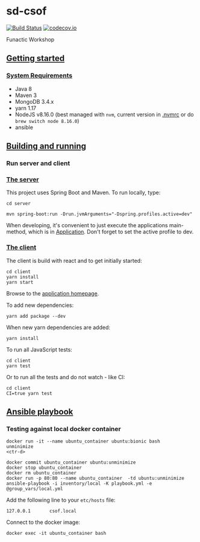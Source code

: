 # sd-csof
[![Build Status](https://travis-ci.org/oharsta/funactic-workshop.svg)](https://travis-ci.org/oharsta/funactic-workshop)
[![codecov.io](https://codecov.io/github/oharsta/funactic-workshop/coverage.svg)](https://codecov.io/github/oharsta/funactic-workshop)

Funactic Workshop

## [Getting started](#getting-started)

### [System Requirements](#system-requirements)

- Java 8
- Maven 3
- MongoDB 3.4.x
- yarn 1.17
- NodeJS v8.16.0 (best managed with `nvm`, current version in [.nvmrc](client/.nvmrc) or do `brew switch node 8.16.0`)
- ansible

## [Building and running](#building-and-running)

### Run server and client

### [The server](#server)

This project uses Spring Boot and Maven. To run locally, type:

`cd server`

`mvn spring-boot:run -Drun.jvmArguments="-Dspring.profiles.active=dev"`

When developing, it's convenient to just execute the applications main-method, which is in [Application](server/src/main/java/csof/CsofApplication.java). Don't forget
to set the active profile to dev.

### [The client](#client)

The client is build with react and to get initially started:

```
cd client
yarn install
yarn start
```

Browse to the [application homepage](http://localhost:3000/).

To add new dependencies:

`yarn add package --dev`

When new yarn dependencies are added:

`yarn install`

To run all JavaScript tests:
```
cd client
yarn test
```

Or to run all the tests and do not watch - like CI:
```
cd client
CI=true yarn test
```

## [Ansible playbook](#ansible_playbook)

### Testing against local docker container

```
docker run -it --name ubuntu_container ubuntu:bionic bash
unminimize
<ctr-d>

docker commit ubuntu_container ubuntu:unminimize
docker stop ubuntu_container 
docker rm ubuntu_container 
docker run -p 80:80 --name ubuntu_container  -td ubuntu:unminimize
ansible-playbook -i inventory/local -K playbook.yml -e @group_vars/local.yml
```
Add the following line to your `etc/hosts` file:
```
127.0.0.1       csof.local
```
Connect to the docker image:
```
docker exec -it ubuntu_container bash
```
